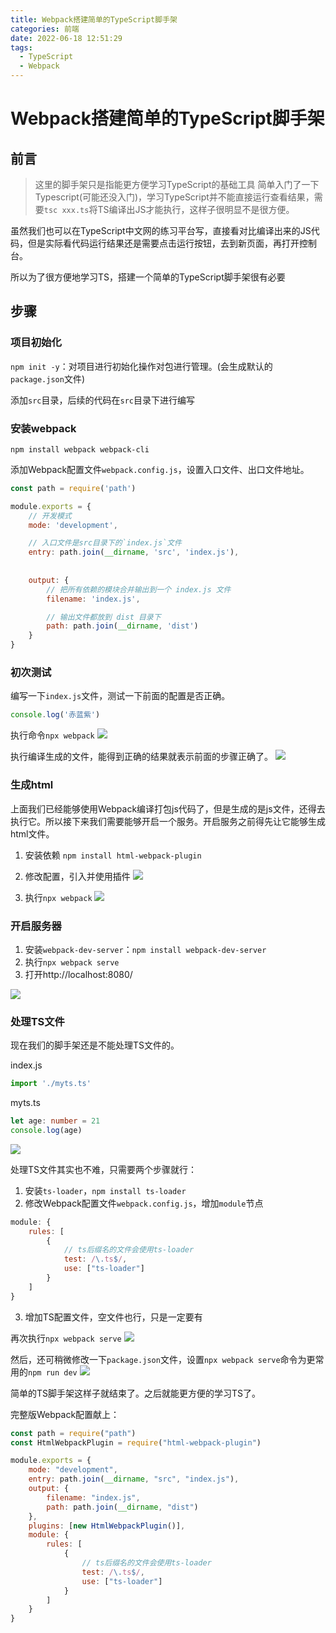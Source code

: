 ```yaml
---
title: Webpack搭建简单的TypeScript脚手架
categories: 前端
date: 2022-06-18 12:51:29
tags:
  - TypeScript
  - Webpack
---
```


# Webpack搭建简单的TypeScript脚手架

## 前言
> 这里的脚手架只是指能更方便学习TypeScript的基础工具
> 简单入门了一下Typescript(可能还没入门)，学习TypeScript并不能直接运行查看结果，需要`tsc xxx.ts`将TS编译出JS才能执行，这样子很明显不是很方便。

虽然我们也可以在TypeScript中文网的练习平台写，直接看对比编译出来的JS代码，但是实际看代码运行结果还是需要点击运行按钮，去到新页面，再打开控制台。

所以为了很方便地学习TS，搭建一个简单的TypeScript脚手架很有必要

## 步骤

### 项目初始化
`npm init -y`：对项目进行初始化操作对包进行管理。(会生成默认的`package.json`文件)

添加`src`目录，后续的代码在`src`目录下进行编写

### 安装webpack

`npm install webpack webpack-cli`

添加Webpack配置文件`webpack.config.js`，设置入口文件、出口文件地址。
```js
const path = require('path')

module.exports = {
    // 开发模式
    mode: 'development',

    // 入口文件是src目录下的`index.js`文件
    entry: path.join(__dirname, 'src', 'index.js'),
    
     
    output: {
        // 把所有依赖的模块合并输出到一个 index.js 文件
        filename: 'index.js',

        // 输出文件都放到 dist 目录下
        path: path.join(__dirname, 'dist')
    }
}
```

### 初次测试
编写一下`index.js`文件，测试一下前面的配置是否正确。
```js
console.log('赤蓝紫')
```

执行命令`npx webpack`
![](https://p3-juejin.byteimg.com/tos-cn-i-k3u1fbpfcp/2840f6380f4b45d788d234a64b4f2767~tplv-k3u1fbpfcp-zoom-1.image)

执行编译生成的文件，能得到正确的结果就表示前面的步骤正确了。
![](https://p3-juejin.byteimg.com/tos-cn-i-k3u1fbpfcp/eee2a95b5d0d4a9888f1a4d24a57a507~tplv-k3u1fbpfcp-zoom-1.image)

### 生成html
上面我们已经能够使用Webpack编译打包js代码了，但是生成的是js文件，还得去执行它。所以接下来我们需要能够开启一个服务。开启服务之前得先让它能够生成html文件。

1. 安装依赖
`npm install html-webpack-plugin`

2. 修改配置，引入并使用插件
![](https://p3-juejin.byteimg.com/tos-cn-i-k3u1fbpfcp/d68ce145b6bd4a62b133cd28811ab497~tplv-k3u1fbpfcp-zoom-1.image)

3. 执行`npx webpack`
![](https://p3-juejin.byteimg.com/tos-cn-i-k3u1fbpfcp/f317369984bb4005a8c83cb70decc331~tplv-k3u1fbpfcp-zoom-1.image)

### 开启服务器
1. 安装`webpack-dev-server`：`npm install webpack-dev-server`
2. 执行`npx webpack serve`
3. 打开http://localhost:8080/

![](https://p3-juejin.byteimg.com/tos-cn-i-k3u1fbpfcp/060925f181a54875a24a55ad88a529ce~tplv-k3u1fbpfcp-zoom-1.image)


### 处理TS文件
现在我们的脚手架还是不能处理TS文件的。

index.js
```js
import './myts.ts'
```

myts.ts
```ts
let age: number = 21
console.log(age)
```

![](https://p3-juejin.byteimg.com/tos-cn-i-k3u1fbpfcp/c64caf42202844dd903dfd1f13d6b030~tplv-k3u1fbpfcp-zoom-1.image)

处理TS文件其实也不难，只需要两个步骤就行：
1. 安装`ts-loader`，`npm install ts-loader`
2. 修改Webpack配置文件`webpack.config.js`，增加`module`节点
```js
module: {
    rules: [
        {
            // ts后缀名的文件会使用ts-loader
            test: /\.ts$/,
            use: ["ts-loader"]
        }
    ]
}
```
3. 增加TS配置文件，空文件也行，只是一定要有


再次执行`npx webpack serve`
![](https://p3-juejin.byteimg.com/tos-cn-i-k3u1fbpfcp/8ddc46ad1ea64f5b9cff7d84936a0e84~tplv-k3u1fbpfcp-zoom-1.image)

然后，还可稍微修改一下`package.json`文件，设置`npx webpack serve`命令为更常用的`npm run dev`
![](https://p3-juejin.byteimg.com/tos-cn-i-k3u1fbpfcp/e432893f879c416491fa4d0188b8fbde~tplv-k3u1fbpfcp-zoom-1.image)

简单的TS脚手架这样子就结束了。之后就能更方便的学习TS了。

完整版Webpack配置献上：
```js
const path = require("path")
const HtmlWebpackPlugin = require("html-webpack-plugin")

module.exports = {
    mode: "development",
    entry: path.join(__dirname, "src", "index.js"),
    output: {
        filename: "index.js",
        path: path.join(__dirname, "dist")
    },
    plugins: [new HtmlWebpackPlugin()],
    module: {
        rules: [
            {
                // ts后缀名的文件会使用ts-loader
                test: /\.ts$/,
                use: ["ts-loader"]
            }
        ]
    }
}
```

